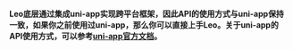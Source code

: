 #### Leo底层通过集成uni-app实现跨平台框架，因此API的使用方式与uni-app保持一致，如果你之前使用过uni-app，那么你可以直接上手Leo。关于uni-app的API使用方式，可以参考[uni-app官方文档](https://uniapp.dcloud.io/api/README)。
